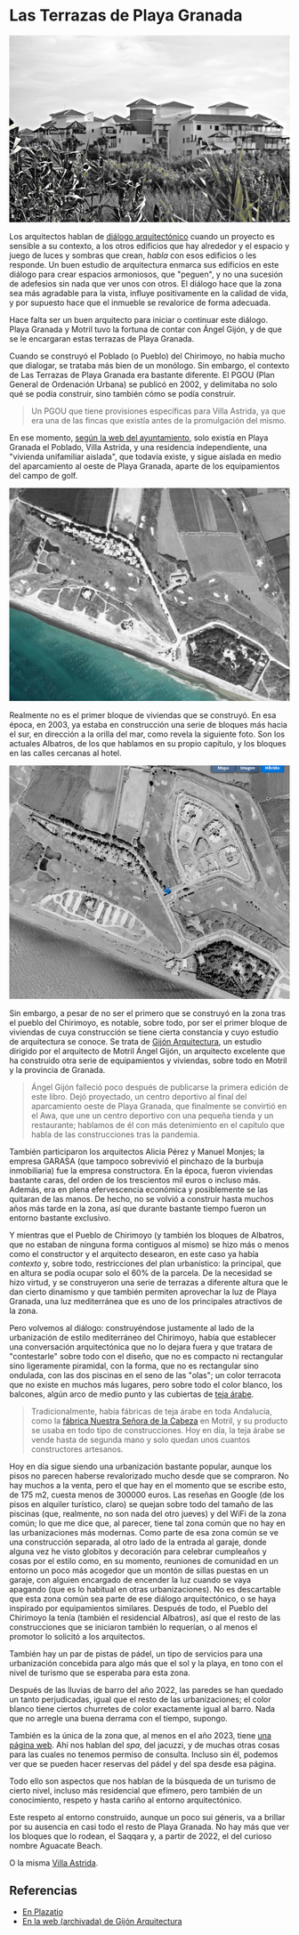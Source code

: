 # Las Terrazas de Playa Granada

![Terrazas de Playa Granada](img/terrazas-playa-granada.jpg)

Los arquitectos hablan de [diálogo
arquitectónico](https://www.plataformaarquitectura.cl/cl/776632/150-palabras-o-expresiones-que-solo-usamos-los-arquitectos)
cuando un proyecto es sensible a su contexto, a los otros edificios
que hay alrededor y el espacio y juego de luces y sombras que crean,
*habla* con esos edificios o les responde. Un buen estudio de
arquitectura enmarca sus edificios en este diálogo para crear espacios
armoniosos, que "peguen", y no una sucesión de adefesios sin nada que
ver unos con otros. El diálogo hace que la zona sea más agradable para
la vista, influye positivamente en la calidad de vida, y por supuesto
hace que el inmueble se revalorice de forma adecuada.

Hace falta ser un buen arquitecto para iniciar o continuar este
diálogo. Playa Granada y Motril tuvo la fortuna de contar con Ángel
Gijón, y de que se le encargaran estas terrazas de Playa Granada.

Cuando se construyó el Poblado (o Pueblo) del Chirimoyo, no había mucho que
dialogar, se trataba más bien de un monólogo. Sin embargo, el contexto
de Las Terrazas de Playa Granada era bastante diferente. El PGOU (Plan
General de Ordenación Urbana) se publicó en 2002, y delimitaba no solo
qué se podía construir, sino también cómo se podía construir.

> Un PGOU que tiene provisiones específicas para Villa Astrida, ya que
> era una de las fincas que existía antes de la promulgación del
> mismo.

En ese momento, [según la web del
ayuntamiento](http://www.motril.es/index.php?id=666), solo existía en
Playa Granada el Poblado, Villa Astrida, y una residencia
independiente, una "vivienda unifamiliar aislada", que todavía existe,
y sigue aislada en medio del aparcamiento al oeste de Playa Granada, aparte de los
equipamientos del campo de golf.

![Ortofoto en 1997/98, de la web de PNOA](img/imagen-olistat-97-98.png)

Realmente no es el primer bloque de viviendas que se construyó. En esa
época, en 2003, ya estaba en construcción una serie de bloques más
hacia el sur, en dirección a la orilla del mar, como revela la
siguiente foto. Son los actuales Albatros, de los que hablamos en su
propio capítulo, y los bloques en las calles cercanas al hotel.

![Ortofoto en 2003, de la web de PNOA](img/imagen-sigpac-2003.png)

Sin embargo, a pesar de no ser el primero que se construyó en la zona
tras el pueblo del Chirimoyo, es notable, sobre todo, por ser el
primer bloque de viviendas de cuya construcción se tiene cierta
constancia y cuyo estudio de arquitectura se conoce. Se trata de
[Gijón
Arquitectura](https://web.archive.org/web/20161230150700/http://www.gijonarquitectura.com/las_terrazas_de_playa_granada.html),
un estudio dirigido por el arquitecto de Motril Ángel Gijón, un
arquitecto excelente que
ha construido otra serie de equipamientos y viviendas, sobre
todo en Motril y la provincia de Granada.

> Ángel Gijón falleció poco después de publicarse la primera edición
> de este libro. Dejó proyectado, un centro deportivo al final del
> aparcamiento oeste de Playa Granada, que finalmente se convirtió en
> el Awa, que une un centro deportivo con una pequeña tienda y un
> restaurante; hablamos de él con más detenimiento en el capítulo que
> habla de las construcciones tras la pandemia.

También participaron los arquitectos Alicia Pérez y Manuel Monjes; la
empresa GARASA (que tampoco sobrevivió el pinchazo de la burbuja
inmobiliaria) fue la empresa constructora. En la época, fueron
viviendas bastante caras, del orden de los trescientos mil euros o
incluso más. Además, era en plena efervescencia económica y
posiblemente se las quitaran de las manos. De hecho, no se volvió a
construir hasta muchos años más tarde en la zona, así que durante
bastante tiempo fueron un entorno bastante exclusivo.

Y mientras que el Pueblo de Chirimoyo (y también los bloques de
Albatros, que no estaban de ninguna forma contiguos al mismo) se hizo
más o menos como el constructor y el arquitecto desearon, en este caso ya
había *contexto* y, sobre todo, restricciones del plan urbanístico: la
principal, que en altura se podía ocupar solo el 60% de la parcela. De
la necesidad se hizo virtud, y se construyeron una serie de terrazas a
diferente altura que le dan cierto dinamismo y que también permiten
aprovechar la luz de Playa Granada, una luz mediterránea que es uno de
los principales atractivos de la zona.

Pero volvemos al diálogo: construyéndose justamente al lado de la
 urbanización de estilo mediterráneo del Chirimoyo, había que
 establecer una conversación arquitectónica que no lo dejara fuera y
 que tratara de "contestarle" sobre todo con el diseño, que no es
 compacto ni rectangular sino ligeramente piramidal, con la forma, que
 no es rectangular sino ondulada, con las dos piscinas en el seno de
 las "olas"; un color terracota que no existe en muchos más lugares,
 pero sobre todo el color blanco, los balcones, algún arco de medio
 punto y las cubiertas de [teja
 árabe](https://es.wikipedia.org/wiki/Teja_%C3%A1rabe).

> Tradicionalmente, había fábricas de teja árabe en toda Andalucía,
> como la [fábrica Nuestra Señora de la
> Cabeza](https://guiadigital.iaph.es/bien/inmueble/29053/granada/motril/fabrica-nuestra-senora-de-la-cabeza)
> en Motril, y su producto se usaba en todo tipo de
> construcciones. Hoy en día, la teja árabe se vende hasta de segunda
> mano y solo quedan unos cuantos constructores artesanos.

Hoy en día sigue siendo una urbanización bastante popular, aunque los
pisos no parecen haberse revalorizado mucho desde que se compraron. No
hay muchos a la venta, pero el que hay en el momento que se escribe
esto, de 175 m2, cuesta menos de 300000 euros.  Las reseñas en Google
(de los pisos en alquiler turístico, claro) se quejan sobre todo del tamaño de
las piscinas (que, realmente, no son nada del otro jueves) y del WiFi
de la zona común; lo que me dice que, al parecer, tiene tal zona común
que no hay en las urbanizaciones más modernas. Como parte de esa zona
común se ve una construcción separada, al otro lado de la entrada al
garaje, donde alguna vez he visto globitos y decoración para celebrar
cumpleaños y cosas por el estilo como, en su momento, reuniones de
comunidad en un entorno un poco más acogedor que un montón de sillas
puestas en un garaje, con alguien encargado de encender la luz cuando
se vaya apagando (que es lo habitual en otras urbanizaciones). No es
descartable que esta zona común sea parte de ese diálogo
arquitectónico, o se haya inspirado por equipamientos
similares. Después de todo, el Pueblo del Chirimoyo la tenía (también
el residencial Albatros), así que el resto de las construcciones que
se iniciaron también lo requerían, o al menos el promotor lo solicitó
a los arquitectos.

También hay un par de pistas de pádel, un tipo de servicios para una
urbanización concebida para algo más que el sol y la playa, en tono
con el nivel de turismo que se esperaba para esta zona.

Después de las lluvias de barro del año 2022, las paredes se han
quedado un tanto perjudicadas, igual que el resto de las
urbanizaciones; el color blanco tiene ciertos churretes de color
exactamente igual al barro. Nada que no arregle una buena derrama con
el tiempo, supongo.

También es la única de la zona que, al menos en el año 2023, tiene
[una página web](https://terrazasdeplayagranada.com/). Ahí nos hablan
del *spa*, del jacuzzi, y de muchas otras cosas para las cuales no
tenemos permiso de consulta. Incluso sin él, podemos ver que se pueden
hacer reservas del pádel y del spa desde esa página.

Todo ello son aspectos que nos hablan de la búsqueda de un turismo de
cierto nivel, incluso más residencial que efímero, pero también de un
conocimiento, respeto y hasta cariño al entorno arquitectónico.

Este respeto al entorno construido, aunque un poco sui géneris, va a
brillar por su ausencia en casi todo el resto de Playa Granada. No hay
más que ver los bloques que lo rodean, el Saqqara y, a partir de 2022,
el del curioso nombre Aguacate Beach.

O la misma [Villa Astrida](villa-astrida.md).


## Referencias

* [En Plazatio](https://www.plazatio.com/es/proyecto/urbanizacion-las-terrazas-de-playa-granada-2)
* [En la web (archivada) de Gijón Arquitectura](https://web.archive.org/web/20161230150700/http://www.gijonarquitectura.com/las_terrazas_de_playa_granada.html)
